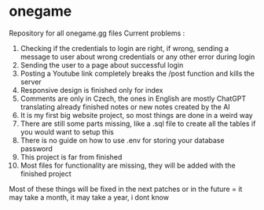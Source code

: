 # onegame
Repository for all onegame.gg files
Current problems : 
1. Checking if the credentials to login are right, if wrong, sending a message to user about wrong credentials or any other error during login
2. Sending the user to a page about successful login
3. Posting a Youtube link completely breaks the /post function and kills the server
4. Responsive design is finished only for index 
5. Comments are only in Czech, the ones in English are mostly ChatGPT translating already finished notes or new notes created by the AI
6. It is my first big website project, so most things are done in a weird way
7. There are still some parts missing, like a .sql file to create all the tables if you would want to setup this
8. There is no guide on how to use .env for storing your database password
9. This project is far from finished 
10. Most files for functionality are missing, they will be added with the finished project

Most of these things will be fixed in the next patches or in the future = it may take a month, it may take a year, i dont know

